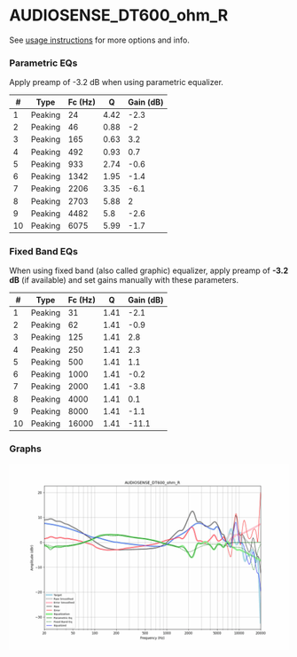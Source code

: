 # AUDIOSENSE_DT600_ohm_R
See [usage instructions](https://github.com/jaakkopasanen/AutoEq#usage) for more options and info.

### Parametric EQs
Apply preamp of -3.2 dB when using parametric equalizer.

|   # | Type    |   Fc (Hz) |    Q |   Gain (dB) |
|-----|---------|-----------|------|-------------|
|   1 | Peaking |        24 | 4.42 |        -2.3 |
|   2 | Peaking |        46 | 0.88 |        -2   |
|   3 | Peaking |       165 | 0.63 |         3.2 |
|   4 | Peaking |       492 | 0.93 |         0.7 |
|   5 | Peaking |       933 | 2.74 |        -0.6 |
|   6 | Peaking |      1342 | 1.95 |        -1.4 |
|   7 | Peaking |      2206 | 3.35 |        -6.1 |
|   8 | Peaking |      2703 | 5.88 |         2   |
|   9 | Peaking |      4482 | 5.8  |        -2.6 |
|  10 | Peaking |      6075 | 5.99 |        -1.7 |

### Fixed Band EQs
When using fixed band (also called graphic) equalizer, apply preamp of **-3.2 dB** (if available) and set gains manually with these parameters.

|   # | Type    |   Fc (Hz) |    Q |   Gain (dB) |
|-----|---------|-----------|------|-------------|
|   1 | Peaking |        31 | 1.41 |        -2.1 |
|   2 | Peaking |        62 | 1.41 |        -0.9 |
|   3 | Peaking |       125 | 1.41 |         2.8 |
|   4 | Peaking |       250 | 1.41 |         2.3 |
|   5 | Peaking |       500 | 1.41 |         1.1 |
|   6 | Peaking |      1000 | 1.41 |        -0.2 |
|   7 | Peaking |      2000 | 1.41 |        -3.8 |
|   8 | Peaking |      4000 | 1.41 |         0.1 |
|   9 | Peaking |      8000 | 1.41 |        -1.1 |
|  10 | Peaking |     16000 | 1.41 |       -11.1 |

### Graphs
![](./AUDIOSENSE_DT600_ohm_R.png)
